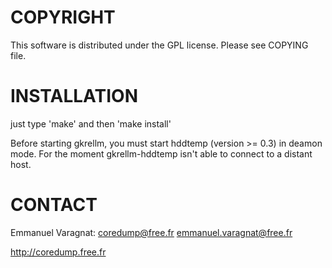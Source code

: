 
COPYRIGHT
=========
This software is distributed under the GPL license.
Please see COPYING file.


INSTALLATION
============
just type 'make' and then 'make install'

Before starting gkrellm, you must start hddtemp (version >= 0.3)
in deamon mode.
For the moment gkrellm-hddtemp isn't able to connect to a distant
host.


CONTACT
=======
Emmanuel Varagnat: coredump@free.fr
                   emmanuel.varagnat@free.fr

http://coredump.free.fr
